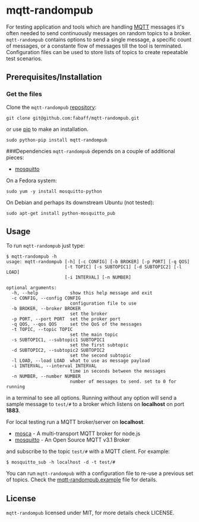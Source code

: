 # mqtt-randompub

For testing application and tools which are handling [MQTT](http://mqtt.org/) 
messages it's often needed to send continuously messages on random topics to
a broker. `mqtt-randompub` contains options to send a single message, a
specific count of messages, or a constante flow of messages till the tool is
terminated. Configuration files can be used to store lists of topics to create
repeatable test scenarios.

## Prerequisites/Installation

### Get the files
Clone the `mqtt-randompub` [repository](https://github.com/fabaff/mqtt-randompub):
```
git clone git@github.com:fabaff/mqtt-randompub.git
```
or use [pip]() to make an installation.

```
sudo python-pip install mqtt-randompub
```

###Dependencies
`mqtt-randompub` depends on a couple of additional pieces: 

- [mosquitto](http://mosquitto.org/)

On a Fedora system:

```
sudo yum -y install mosquitto-python
```

On Debian and perhaps its downstream Ubuntu (not tested):

```
sudo apt-get install python-mosquitto_pub
```

## Usage
To run `mqtt-randompub` just type:

```
$ mqtt-randompub -h
usage: mqtt-randompub [-h] [-c CONFIG] [-b BROKER] [-p PORT] [-q QOS]
                      [-t TOPIC] [-s SUBTOPIC1] [-d SUBTOPIC2] [-l LOAD]
                      [-i INTERVAL] [-n NUMBER]

optional arguments:
  -h, --help            show this help message and exit
  -c CONFIG, --config CONFIG
                        configuration file to use
  -b BROKER, --broker BROKER
                        set the broker
  -p PORT, --port PORT  set the proker port
  -q QOS, --qos QOS     set the QoS of the messages
  -t TOPIC, --topic TOPIC
                        set the main topic
  -s SUBTOPIC1, --subtopic1 SUBTOPIC1
                        set the first subtopic
  -d SUBTOPIC2, --subtopic2 SUBTOPIC2
                        set the second subtopic
  -l LOAD, --load LOAD  what to use as message payload
  -i INTERVAL, --interval INTERVAL
                        time in seconds between the messages
  -n NUMBER, --number NUMBER
                        number of messages to send. set to 0 for running

```
in a terminal to see all options. Running without any option will send a
sample message to `test/#` to a broker which listens on **localhost** on
port **1883**.

For local testing run a MQTT broker/server on **localhost**. 

- [mosca](http://mcollina.github.io/mosca/) - A multi-transport MQTT broker
  for node.js
- [mosquitto](http://mosquitto.org/) - An Open Source MQTT v3.1 Broker

and subscribe to the topic `test/#` with a MQTT client. For example:

```
$ mosquitto_sub -h localhost -d -t test/#
```

You can run `mqtt-randompub` with a configuration file to re-use a previous
set of topics. Check the [mqtt-randompub.example](https://github.com/fabaff/mqtt-randompub/blob/master/mqtt-randompub.example) file for details.

## License
`mqtt-randompub` licensed under MIT, for more details check LICENSE.
